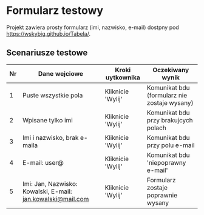 # Formularz testowy

Projekt zawiera prosty formularz (imi, nazwisko, e-mail) dostpny pod https://wskybig.github.io/Tabela/.

## Scenariusze testowe

| Nr | Dane wejciowe | Kroki uytkownika | Oczekiwany wynik |
|----|----------------|------------------|------------------|
| 1  | Puste wszystkie pola | Kliknicie 'Wylij' | Komunikat bdu (formularz nie zostaje wysany) |
| 2  | Wpisane tylko imi | Kliknicie 'Wylij' | Komunikat bdu przy brakujcych polach |
| 3  | Imi i nazwisko, brak e-maila | Kliknicie 'Wylij' | Komunikat bdu przy polu e-mail |
| 4  | E-mail: user@ | Kliknicie 'Wylij' | Komunikat bdu 'niepoprawny e-mail' |
| 5  | Imi: Jan, Nazwisko: Kowalski, E-mail: jan.kowalski@mail.com | Kliknicie 'Wylij' | Formularz zostaje poprawnie wysany |
